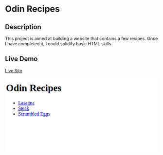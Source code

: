 # Odin Recipes

## Description
This project is aimed at building a website that contains a few recipes. Once I have completed it, I could solidify basic HTML skills.

## Live Demo
[Live Site](https://xaxhl.github.io/odin-recipes/)

![Screenshot](./images/screenshot.png)